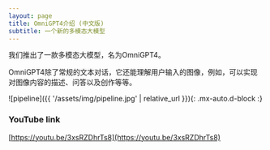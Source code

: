 ```yaml
---
layout: page
title: OmniGPT4介绍 (中文版)
subtitle: 一个新的多模态大模型
---
```


我们推出了一款多模态大模型，名为OmniGPT4。

OmniGPT4除了常规的文本对话，它还能理解用户输入的图像，例如，可以实现对图像内容的描述、问答以及创作等等。

![pipeline]({{ '/assets/img/pipeline.jpg' | relative_url }}){: .mx-auto.d-block :}

### YouTube link

[https://youtu.be/3xsRZDhrTs8](https://youtu.be/3xsRZDhrTs8)
